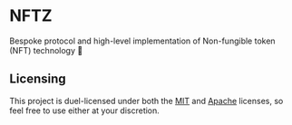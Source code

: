 # NFTZ

Bespoke protocol and high-level implementation of Non-fungible token (NFT) technology 🚀

## Licensing

This project is duel-licensed under both the [MIT](https://en.wikipedia.org/wiki/MIT_License) and [Apache](https://en.wikipedia.org/wiki/Apache_License) licenses, so feel free to use either at your discretion.
